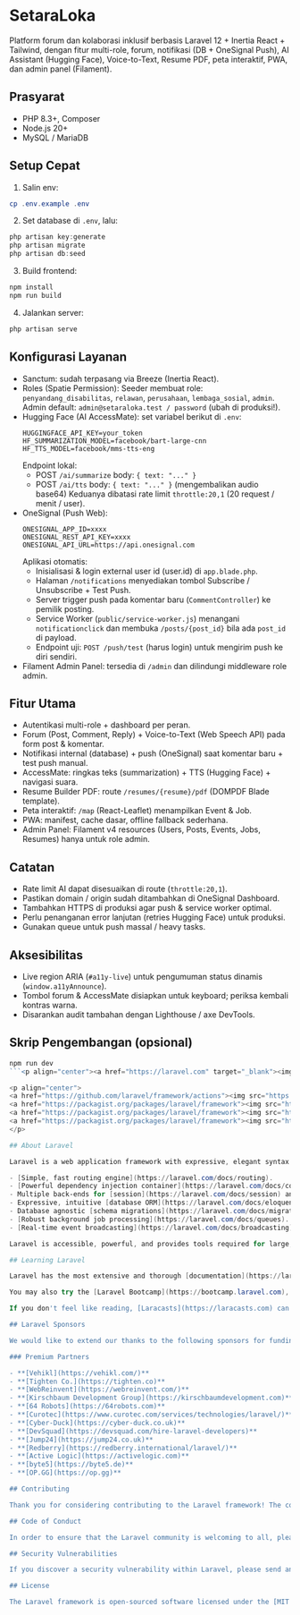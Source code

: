 # SetaraLoka

Platform forum dan kolaborasi inklusif berbasis Laravel 12 + Inertia React + Tailwind, dengan fitur multi-role, forum, notifikasi (DB + OneSignal Push), AI Assistant (Hugging Face), Voice-to-Text, Resume PDF, peta interaktif, PWA, dan admin panel (Filament).

## Prasyarat
- PHP 8.3+, Composer
- Node.js 20+
- MySQL / MariaDB

## Setup Cepat
1. Salin env:
```powershell
cp .env.example .env
```
2. Set database di `.env`, lalu:
```powershell
php artisan key:generate
php artisan migrate
php artisan db:seed
```
3. Build frontend:
```powershell
npm install
npm run build
```
4. Jalankan server:
```powershell
php artisan serve
```

## Konfigurasi Layanan
- Sanctum: sudah terpasang via Breeze (Inertia React).
- Roles (Spatie Permission): Seeder membuat role: `penyandang_disabilitas`, `relawan`, `perusahaan`, `lembaga_sosial`, `admin`. Admin default: `admin@setaraloka.test / password` (ubah di produksi!).
- Hugging Face (AI AccessMate): set variabel berikut di `.env`:
	```
	HUGGINGFACE_API_KEY=your_token
	HF_SUMMARIZATION_MODEL=facebook/bart-large-cnn
	HF_TTS_MODEL=facebook/mms-tts-eng
	```
	Endpoint lokal:
	- POST `/ai/summarize` body: `{ text: "..." }`
	- POST `/ai/tts` body: `{ text: "..." }` (mengembalikan audio base64)
	Keduanya dibatasi rate limit `throttle:20,1` (20 request / menit / user).
- OneSignal (Push Web):
	```
	ONESIGNAL_APP_ID=xxxx
	ONESIGNAL_REST_API_KEY=xxxx
	ONESIGNAL_API_URL=https://api.onesignal.com
	```
	Aplikasi otomatis:
	- Inisialisasi & login external user id (user.id) di `app.blade.php`.
	- Halaman `/notifications` menyediakan tombol Subscribe / Unsubscribe + Test Push.
	- Server trigger push pada komentar baru (`CommentController`) ke pemilik posting.
	- Service Worker (`public/service-worker.js`) menangani `notificationclick` dan membuka `/posts/{post_id}` bila ada `post_id` di payload.
	- Endpoint uji: `POST /push/test` (harus login) untuk mengirim push ke diri sendiri.
- Filament Admin Panel: tersedia di `/admin` dan dilindungi middleware role admin.

## Fitur Utama
- Autentikasi multi-role + dashboard per peran.
- Forum (Post, Comment, Reply) + Voice-to-Text (Web Speech API) pada form post & komentar.
- Notifikasi internal (database) + push (OneSignal) saat komentar baru + test push manual.
- AccessMate: ringkas teks (summarization) + TTS (Hugging Face) + navigasi suara.
- Resume Builder PDF: route `/resumes/{resume}/pdf` (DOMPDF Blade template).
- Peta interaktif: `/map` (React-Leaflet) menampilkan Event & Job.
- PWA: manifest, cache dasar, offline fallback sederhana.
- Admin Panel: Filament v4 resources (Users, Posts, Events, Jobs, Resumes) hanya untuk role admin.

## Catatan
- Rate limit AI dapat disesuaikan di route (`throttle:20,1`).
- Pastikan domain / origin sudah ditambahkan di OneSignal Dashboard.
- Tambahkan HTTPS di produksi agar push & service worker optimal.
- Perlu penanganan error lanjutan (retries Hugging Face) untuk produksi.
- Gunakan queue untuk push massal / heavy tasks.

## Aksesibilitas
- Live region ARIA (`#a11y-live`) untuk pengumuman status dinamis (`window.a11yAnnounce`).
- Tombol forum & AccessMate disiapkan untuk keyboard; periksa kembali kontras warna.
- Disarankan audit tambahan dengan Lighthouse / axe DevTools.

## Skrip Pengembangan (opsional)
```powershell
npm run dev
```<p align="center"><a href="https://laravel.com" target="_blank"><img src="https://raw.githubusercontent.com/laravel/art/master/logo-lockup/5%20SVG/2%20CMYK/1%20Full%20Color/laravel-logolockup-cmyk-red.svg" width="400" alt="Laravel Logo"></a></p>

<p align="center">
<a href="https://github.com/laravel/framework/actions"><img src="https://github.com/laravel/framework/workflows/tests/badge.svg" alt="Build Status"></a>
<a href="https://packagist.org/packages/laravel/framework"><img src="https://img.shields.io/packagist/dt/laravel/framework" alt="Total Downloads"></a>
<a href="https://packagist.org/packages/laravel/framework"><img src="https://img.shields.io/packagist/v/laravel/framework" alt="Latest Stable Version"></a>
<a href="https://packagist.org/packages/laravel/framework"><img src="https://img.shields.io/packagist/l/laravel/framework" alt="License"></a>
</p>

## About Laravel

Laravel is a web application framework with expressive, elegant syntax. We believe development must be an enjoyable and creative experience to be truly fulfilling. Laravel takes the pain out of development by easing common tasks used in many web projects, such as:

- [Simple, fast routing engine](https://laravel.com/docs/routing).
- [Powerful dependency injection container](https://laravel.com/docs/container).
- Multiple back-ends for [session](https://laravel.com/docs/session) and [cache](https://laravel.com/docs/cache) storage.
- Expressive, intuitive [database ORM](https://laravel.com/docs/eloquent).
- Database agnostic [schema migrations](https://laravel.com/docs/migrations).
- [Robust background job processing](https://laravel.com/docs/queues).
- [Real-time event broadcasting](https://laravel.com/docs/broadcasting).

Laravel is accessible, powerful, and provides tools required for large, robust applications.

## Learning Laravel

Laravel has the most extensive and thorough [documentation](https://laravel.com/docs) and video tutorial library of all modern web application frameworks, making it a breeze to get started with the framework.

You may also try the [Laravel Bootcamp](https://bootcamp.laravel.com), where you will be guided through building a modern Laravel application from scratch.

If you don't feel like reading, [Laracasts](https://laracasts.com) can help. Laracasts contains thousands of video tutorials on a range of topics including Laravel, modern PHP, unit testing, and JavaScript. Boost your skills by digging into our comprehensive video library.

## Laravel Sponsors

We would like to extend our thanks to the following sponsors for funding Laravel development. If you are interested in becoming a sponsor, please visit the [Laravel Partners program](https://partners.laravel.com).

### Premium Partners

- **[Vehikl](https://vehikl.com/)**
- **[Tighten Co.](https://tighten.co)**
- **[WebReinvent](https://webreinvent.com/)**
- **[Kirschbaum Development Group](https://kirschbaumdevelopment.com)**
- **[64 Robots](https://64robots.com)**
- **[Curotec](https://www.curotec.com/services/technologies/laravel/)**
- **[Cyber-Duck](https://cyber-duck.co.uk)**
- **[DevSquad](https://devsquad.com/hire-laravel-developers)**
- **[Jump24](https://jump24.co.uk)**
- **[Redberry](https://redberry.international/laravel/)**
- **[Active Logic](https://activelogic.com)**
- **[byte5](https://byte5.de)**
- **[OP.GG](https://op.gg)**

## Contributing

Thank you for considering contributing to the Laravel framework! The contribution guide can be found in the [Laravel documentation](https://laravel.com/docs/contributions).

## Code of Conduct

In order to ensure that the Laravel community is welcoming to all, please review and abide by the [Code of Conduct](https://laravel.com/docs/contributions#code-of-conduct).

## Security Vulnerabilities

If you discover a security vulnerability within Laravel, please send an e-mail to Taylor Otwell via [taylor@laravel.com](mailto:taylor@laravel.com). All security vulnerabilities will be promptly addressed.

## License

The Laravel framework is open-sourced software licensed under the [MIT license](https://opensource.org/licenses/MIT).
